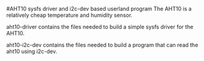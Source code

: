 #AHT10 sysfs driver and i2c-dev based userland program
The AHT10 is a relatively cheap temperature and humidity sensor. 

aht10-driver contains the files needed to build a simple sysfs driver for the AHT10.

aht10-i2c-dev contains the files needed to build a program that can read the aht10 using i2c-dev.
